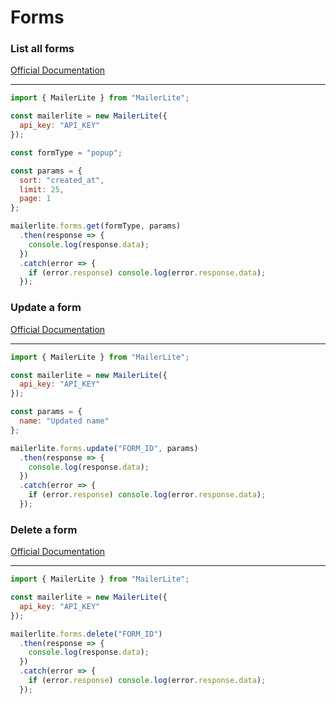 # Forms


### List all forms
[Official Documentation](https://developers.mailerlite.com/docs/forms.html#list-all-forms)

---
```javascript
import { MailerLite } from "MailerLite";

const mailerlite = new MailerLite({
  api_key: "API_KEY"
});

const formType = "popup";

const params = {
  sort: "created_at",
  limit: 25,
  page: 1
};

mailerlite.forms.get(formType, params)
  .then(response => {
    console.log(response.data);
  })
  .catch(error => {
    if (error.response) console.log(error.response.data);
  });
```


### Update a form
[Official Documentation](https://developers.mailerlite.com/docs/forms.html#update-a-form)

---
```javascript
import { MailerLite } from "MailerLite";

const mailerlite = new MailerLite({
  api_key: "API_KEY"
});

const params = {
  name: "Updated name"
};

mailerlite.forms.update("FORM_ID", params)
  .then(response => {
    console.log(response.data);
  })
  .catch(error => {
    if (error.response) console.log(error.response.data);
  });
```


### Delete a form
[Official Documentation](https://developers.mailerlite.com/docs/forms.html#delete-a-form)

---
```javascript
import { MailerLite } from "MailerLite";

const mailerlite = new MailerLite({
  api_key: "API_KEY"
});

mailerlite.forms.delete("FORM_ID")
  .then(response => {
    console.log(response.data);
  })
  .catch(error => {
    if (error.response) console.log(error.response.data);
  });
```
